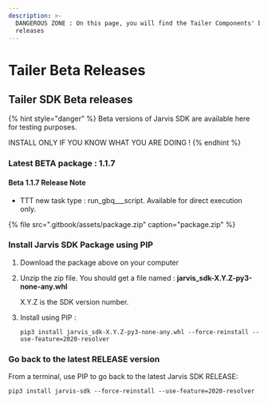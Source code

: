 ```yaml
---
description: >-
  DANGEROUS ZONE : On this page, you will find the Tailer Components' beta
  releases
---
```


# Tailer Beta Releases

## Tailer SDK Beta releases

{% hint style="danger" %}
Beta versions of Jarvis SDK are available here for testing purposes.

INSTALL ONLY IF YOU KNOW WHAT YOU ARE DOING !
{% endhint %}

### Latest BETA package : 1.1.7

#### Beta 1.1.7 Release Note

* TTT new task type : run\_gbq_\__script. Available for direct execution only.

{% file src=".gitbook/assets/package.zip" caption="package.zip" %}

### Install Jarvis SDK Package using PIP

1. Download the package above on your computer
2. Unzip the zip file. You should get a file named : **jarvis\_sdk-X.Y.Z-py3-none-any.whl**

   X.Y.Z is the SDK version number.

3. Install using PIP :

   `pip3 install jarvis_sdk-X.Y.Z-py3-none-any.whl --force-reinstall --use-feature=2020-resolver`

### Go back to the latest RELEASE version

From a terminal, use PIP to go back to the latest Jarvis SDK RELEASE:

`pip3 install jarvis-sdk --force-reinstall --use-feature=2020-resolver`

### 

